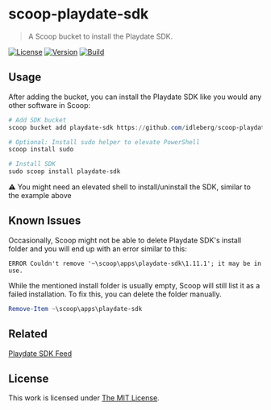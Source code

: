 # scoop-playdate-sdk

> A Scoop bucket to install the Playdate SDK.

[![License](https://img.shields.io/github/license/idleberg/scoop-playdate-sdk?style=for-the-badge)](LICENSE)
[![Version](https://img.shields.io/github/v/release/idleberg/scoop-playdate-sdk?style=for-the-badge)](https://github.com/idleberg/scoop-playdate-sdk/releases)
[![Build](https://img.shields.io/github/actions/workflow/status/idleberg/scoop-playdate-sdk/test.yml?style=for-the-badge)](https://github.com/idleberg/scoop-playdate-sdk/releases)

## Usage

After adding the bucket, you can install the Playdate SDK like you would any other software in Scoop:

```powershell
# Add SDK bucket
scoop bucket add playdate-sdk https://github.com/idleberg/scoop-playdate-sdk

# Optional: Install sudo helper to elevate PowerShell
scoop install sudo

# Install SDK
sudo scoop install playdate-sdk
```

:warning: You might need an elevated shell to install/uninstall the SDK, similar to the example above

## Known Issues

Occasionally, Scoop might not be able to delete Playdate SDK's install folder and you will end up with an error similar to this:

```
ERROR Couldn't remove '~\scoop\apps\playdate-sdk\1.11.1'; it may be in use.
```

While the mentioned install folder is usually empty, Scoop will still list it as a failed installation. To fix this, you can delete the folder manually.

```powershell
Remove-Item ~\scoop\apps\playdate-sdk
```

## Related

[Playdate SDK Feed](https://github.com/idleberg/playdate-sdk-feed)

## License

This work is licensed under [The MIT License](LICENSE).
